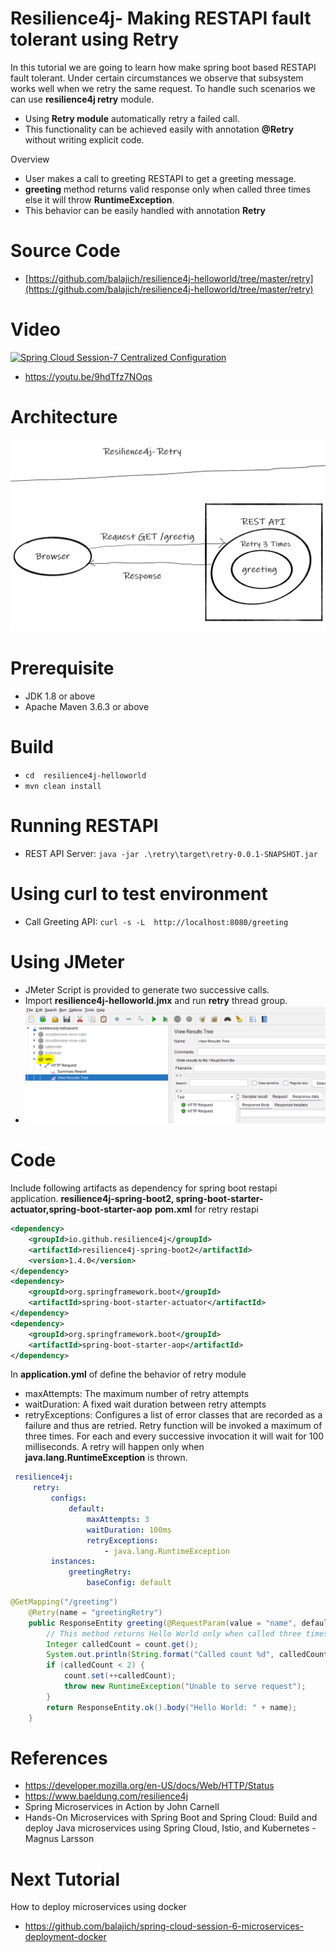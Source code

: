 # Resilience4j- Making RESTAPI fault tolerant using Retry 
In  this tutorial we are going to learn how make spring boot based RESTAPI fault tolerant. Under certain circumstances we 
observe that subsystem works well when we retry the same request. To handle such scenarios we can use **resilience4j retry**
module.
- Using **Retry module** automatically retry a failed call.
- This functionality can be achieved easily with annotation **@Retry** without writing explicit code. 

Overview
- User makes a call to greeting RESTAPI to get a greeting message.
- **greeting** method  returns valid response only when called three times else it will throw **RuntimeException**.
- This behavior can be easily handled with annotation **Retry**
# Source Code 
- [https://github.com/balajich/resilience4j-helloworld/tree/master/retry](https://github.com/balajich/resilience4j-helloworld/tree/master/retry) 
# Video
[![Spring Cloud Session-7 Centralized Configuration](https://img.youtube.com/vi/9hdTfz7NOqs/0.jpg)](https://www.youtube.com/watch?v=9hdTfz7NOqs)
- https://youtu.be/9hdTfz7NOqs
# Architecture
![architecture](architecture.png "architecture")
# Prerequisite
- JDK 1.8 or above
- Apache Maven 3.6.3 or above
# Build
- ``` cd  resilience4j-helloworld ```
- ``` mvn clean install ```

# Running RESTAPI
- REST API Server: ``` java -jar .\retry\target\retry-0.0.1-SNAPSHOT.jar ```

# Using curl to test environment
- Call Greeting API: ``` curl -s -L  http://localhost:8080/greeting ```
# Using JMeter
- JMeter Script is provided to generate two successive calls.
-  Import **resilience4j-helloworld.jmx** and run **retry** thread group.
- ![jmeter](jmeter.png "jmeter")
# Code
Include following artifacts as dependency for spring boot restapi application. **resilience4j-spring-boot2,
spring-boot-starter-actuator,spring-boot-starter-aop**
**pom.xml** for retry restapi 
```xml
<dependency>
    <groupId>io.github.resilience4j</groupId>
    <artifactId>resilience4j-spring-boot2</artifactId>
    <version>1.4.0</version>
</dependency>
<dependency>
    <groupId>org.springframework.boot</groupId>
    <artifactId>spring-boot-starter-actuator</artifactId>
</dependency>
<dependency>
    <groupId>org.springframework.boot</groupId>
    <artifactId>spring-boot-starter-aop</artifactId>
</dependency>
```
In **application.yml** of define the behavior of retry module
- maxAttempts: The maximum number of retry attempts
- waitDuration: A fixed wait duration between retry attempts
- retryExceptions: Configures a list of error classes that are recorded as a failure and thus are retried.
Retry function will be invoked a maximum of three times. For each and every successive invocation  it will wait for 100
milliseconds. A retry will happen only when  **java.lang.RuntimeException** is thrown.
```yaml
 resilience4j:
     retry:
         configs:
             default:
                 maxAttempts: 3
                 waitDuration: 100ms
                 retryExceptions:
                     - java.lang.RuntimeException
         instances:
             greetingRetry:
                 baseConfig: default
```
```java
@GetMapping("/greeting")
    @Retry(name = "greetingRetry")
    public ResponseEntity greeting(@RequestParam(value = "name", defaultValue = "World") String name) {
        // This method returns Hello World only when called three times
        Integer calledCount = count.get();
        System.out.println(String.format("Called count %d", calledCount));
        if (calledCount < 2) {
            count.set(++calledCount);
            throw new RuntimeException("Unable to serve request");
        }
        return ResponseEntity.ok().body("Hello World: " + name);
    }
```

# References
- https://developer.mozilla.org/en-US/docs/Web/HTTP/Status
- https://www.baeldung.com/resilience4j
- Spring Microservices in Action by John Carnell 
- Hands-On Microservices with Spring Boot and Spring Cloud: Build and deploy Java microservices 
using Spring Cloud, Istio, and Kubernetes -Magnus Larsson
# Next Tutorial
How to deploy microservices using docker
- https://github.com/balajich/spring-cloud-session-6-microservices-deployment-docker